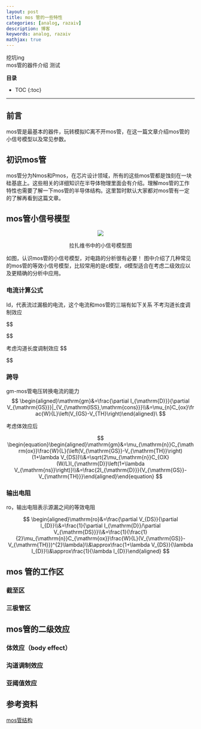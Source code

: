 ```yaml
---
layout: post
title: mos 管的一些特性
categories: [analog, razaiv]
description: 博客
keywords: analog, razaiv
mathjax: true
---
```

挖坑ing  
mos管的器件介绍
测试

**目录**

* TOC
{:toc}

---


## 前言
mos管是最基本的器件，玩转模拟IC离不开mos管，在这一篇文章介绍mos管的小信号模型以及常见参数。

## 初识mos管
mos管分为Nmos和Pmos，在芯片设计领域，所有的这些mos管都是蚀刻在一块硅基底上。这些相关的详细知识在半导体物理里面会有介绍。理解mos管的工作特性也需要了解一下mos管的半导体结构。这里暂时默认大家都对mos管有一定的了解再看到这篇文章。

## mos管小信号模型
<div align="center"><img width="auto" height="auto" src="{{ assets_base_url }}/images/blog/2025-3-9-mos.png"/>
<p>拉扎维书中的小信号模型图</p>
</div>
如图，认识mos管的小信号模型，对电路的分析很有必要！  
图中介绍了几种常见的mos管的等效小信号模型，比较常用的是c模型，d模型适合在考虑二级效应以及更精确的分析中应用。

### 电流计算公式
Id，代表流过漏极的电流，这个电流和mos管的三端有如下关系
不考沟道长度调制效应

$$


$$

考虑沟道长度调制效应
$$


$$

### 跨导
gm-mos管电压转换电流的能力  
$$
\begin{aligned}\mathrm{gm}&=\frac{\partial I_{\mathrm{D}}}{\partial V_{\mathrm{GS}}}|_{V_{\mathrm{ISS},\mathrm{cons}}}\\&=\mu_{n}C_{ox}\frac{W}{L}\left(V_{GS}-V_{TH}\right)\end{aligned}\
$$

考虑体效应后  

$$
\begin{equation}\begin{aligned}\mathrm{gm}&=\mu_{\mathrm{n}}C_{\mathrm{ox}}\frac{W}{L}(\left(V_{\mathrm{GS}}-V_{\mathrm{TH}}\right)(1+\lambda V_{DS})\\&=\sqrt{2\mu_{\mathrm{n}}C_{OX}(W/L)I_{\mathrm{D}}\left(1+\lambda V_{\mathrm{ns}}\right)}\\&=\frac{2I_{\mathrm{D}}}{V_{\mathrm{GS}}-V_{\mathrm{TH}}}\end{aligned}\end{equation}
$$

### 输出电阻
ro，输出电阻表示源漏之间的等效电阻  

$$
\begin{aligned}\mathrm{ro}&=\frac{\partial V_{DS}}{\partial I_{D}}\\&=\frac{1}{\partial I_{\mathrm{D}}/\partial V_{\mathrm{DS}}}\\&=\frac{1}{\frac{1}{2}\mu_{\mathrm{n}}C_{\mathrm{ox}}\frac{W}{L}(V_{\mathrm{GS}}-V_{\mathrm{TH}})^{2}\lambda}\\&\approx\frac{1+\lambda V_{DS}}{\lambda I_{D}}\\&\approx\frac{1}{\lambda I_{D}}\end{aligned}
$$

## mos 管的工作区

### 截至区

### 三极管区



## mos管的二级效应

### 体效应（body effect）

### 沟道调制效应

### 亚阈值效应




## 参考资料
[mos管结构](https://zhuanlan.zhihu.com/p/163702360)  